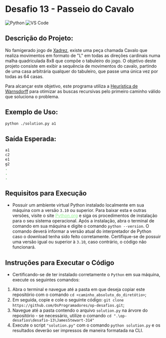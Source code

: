 # Desafio 13 - Passeio do Cavalo
![Python](https://img.shields.io/badge/Python-512BD4?style=flat&logo=python&logoColor=yellow)
![VS Code](https://img.shields.io/badge/VScode-007ACC?style=flat&logo=visualstudiocode&logoColor=white)
## Descrição do Projeto:
No famigerado jogo de [Xadrez](https://pt.wikipedia.org/wiki/Xadrez), existe uma peça
chamada Cavalo que realiza movimentos em formato de "L" em todas as direções cardinais
numa malha quadriculada 8x8 que compõe o tabuleiro do jogo. O objetivo deste projeto
consiste em exibir a sequência de movimentos do cavalo, partindo de uma casa arbitrária
qualquer do tabuleiro, que passe uma única vez por todas as 64 casas.

Para alcançar este objetivo, este programa utiliza a
[Heurística de Warnsdorff](https://en.wikipedia.org/wiki/Knight%27s_tour#:~:text=Warnsdorf's%20rule%20is%20a%20heuristic,revisit%20any%20square%20already%20visited.)
para otimizar as buscas recursivas pelo primeiro caminho válido que soluciona o problema.

## Exemplo de Uso:
```bash
python ./solution.py a1
```

## Saída Esperada:
```bash
a1
c2
e1
g2
.
.
.
```

## Requisitos para Execução
- Possuir um ambiente virtual Python instalado localmente em sua máquina com a
versão `3.10` ou superior.
    Para baixar esta e outras versões, visite o site
    <a target="_blank" href="https://www.python.org/downloads/" style="color: lightgreen">Python.org</a>
    e siga os procedimentos de instalação para o
    seu sistema operacional.
    Após a instalação, abra o terminal de comando em sua máquina e digite o comando
    `python --version`. O comando deverá informar a versão atual do interpretador de
    Python caso o download tenha sido feito corretamente. Certifique-se de possuir uma
    versão igual ou superior à `3.10`, caso contrário, o código não funcionará.
## Instruções para Executar o Código
- Certificando-se de ter instalado corretamente o `Python` em sua
máquina, execute os seguintes comandos:
1. Abra o terminal e navegue até a pasta em que deseja copiar este repositório com o
comando `cd <caminho_absoluto_do_diretótio>`;
2. Em seguida, copie e cole o seguinte código:
`git clone https://github.com/OsProgramadores/op-desafios.git`;
3. Navegue até a pasta contendo o arquivo `solution.py` na árvore do repositório - se
necessário, utilize o comando `cd ".\op-desafios\desafio-13\JamesStewart-314"`
4. Execute o script `"solution.py"` com o comando `python solution.py`
e os resultados deverão ser impressos de maneira formatada na CLI.
